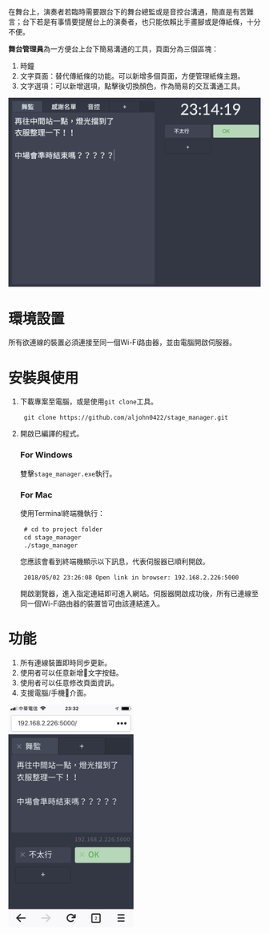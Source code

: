在舞台上，演奏者若臨時需要跟台下的舞台總監或是音控台溝通，簡直是有苦難言；台下若是有事情要提醒台上的演奏者，也只能依賴比手畫腳或是傳紙條，十分不便。

**舞台管理員**為一方便台上台下簡易溝通的工具，頁面分為三個區塊：

1. 時鐘
2. 文字頁面：替代傳紙條的功能。可以新增多個頁面，方便管理紙條主題。
3. 文字選項：可以新增選項，點擊後切換顏色，作為簡易的交互溝通工具。

![使用畫面](./readme/full.png)
# 環境設置

所有欲連線的裝置必須連接至同一個Wi-Fi路由器，並由電腦開啟伺服器。
# 安裝與使用

1. 下載專案至電腦，或是使用`git clone`工具。

        git clone https://github.com/aljohn0422/stage_manager.git
2. 開啟已編譯的程式。
    
    ### For Windows

    雙擊`stage_manager.exe`執行。

    ### For Mac

    使用Terminal終端機執行：

        # cd to project folder
        cd stage_manager
        ./stage_manager

    您應該會看到終端機顯示以下訊息，代表伺服器已順利開啟。

        2018/05/02 23:26:08 Open link in browser: 192.168.2.226:5000
    開啟瀏覽器，進入指定連結即可進入網站。伺服器開啟成功後，所有已連線至同一個Wi-Fi路由器的裝置皆可由該連結進入。

# 功能
1. 所有連線裝置即時同步更新。
2. 使用者可以任意新增文字按鈕。
3. 使用者可以任意修改頁面資訊。
4. 支援電腦/手機介面。
<!-- ![手機螢幕截圖](./readme/mobile.jpeg){:width="120px"} -->
<img src="./readme/mobile.jpeg" width="250">